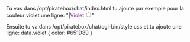 Tu vas dans  /opt/piratebox/chat/index.html 
tu ajoute par exemple pour la couleur violet une ligne: "|<font color="#651D89">Violet</font><input type="radio" value="violet" name="color">"  

Ensuite tu va dans /opt/piratebox/chat/cgi-bin/style.css 
et tu ajoute une ligne:  data.violet { color: #651D89 } 